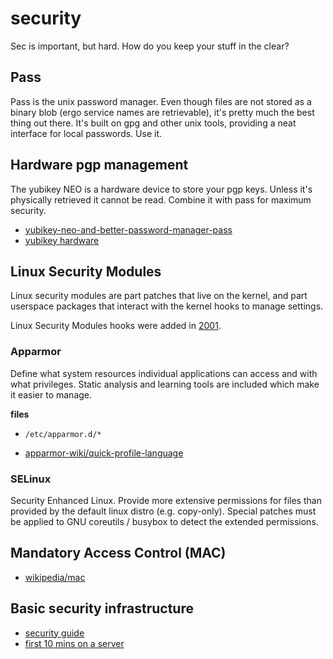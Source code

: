 # security
Sec is important, but hard. How do you keep your stuff in the clear?

## Pass
Pass is the unix password manager. Even though files are not stored as a binary
blob (ergo service names are retrievable), it's pretty much the best thing out
there. It's built on gpg and other unix tools, providing a neat interface for
local passwords. Use it.

## Hardware pgp management
The yubikey NEO is a hardware device to store your pgp keys. Unless it's
physically retrieved it cannot be read. Combine it with pass for maximum
security.

- [yubikey-neo-and-better-password-manager-pass](https://drupalwatchdog.com/blog/2015/6/yubikey-neo-and-better-password-manager-pass)
- [yubikey hardware](https://www.yubico.com/products/yubikey-hardware/yubikey-2/)

## Linux Security Modules
Linux security modules are part patches that live on the kernel, and part
userspace packages that interact with the kernel hooks to manage settings.

Linux Security Modules hooks were added in
[2001](https://en.wikipedia.org/wiki/Linux_Security_Modules).

### Apparmor
Define what system resources individual applications can access and with what
privileges. Static analysis and learning tools are included which make it
easier to manage.

__files__
- `/etc/apparmor.d/*`

- [apparmor-wiki/quick-profile-language](http://wiki.apparmor.net/index.php/QuickProfileLanguage)

### SELinux
Security Enhanced Linux. Provide more extensive permissions for files than
provided by the default linux distro (e.g. copy-only). Special patches must be
applied to GNU coreutils / busybox to detect the extended permissions.

## Mandatory Access Control (MAC)
- [wikipedia/mac](https://en.wikipedia.org/wiki/Mandatory_access_control)

## Basic security infrastructure
- [security guide](http://blog.mailgun.com/security-guide-basic-infrastructure-security/)
- [first 10 mins on a server](http://www.codelitt.com/blog/my-first-10-minutes-on-a-server-primer-for-securing-ubuntu/)
